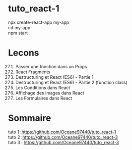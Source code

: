 # tuto_react-1
npx create-react-app my-app<br>
cd my-app<br>
npm start<br>

# Lecons
271. Passer une fonction dans un Props
272. React Fragments
273. Destructuring et React (ES6) - Partie 1
274. Destructuring et React (ES6) - Partie 2 (function class)
275. Les Conditions dans React
276. Affichage des images dans React
277. Les Formulaires dans React

# Sommaire
tuto 1 :https://github.com/Oceane97440/tuto_react-1<br>
tuto 2 :https://github.com/Oceane97440/tuto_react-3<br>
tuto 3 : https://github.com/Oceane97440/tuto_react-3<br>

